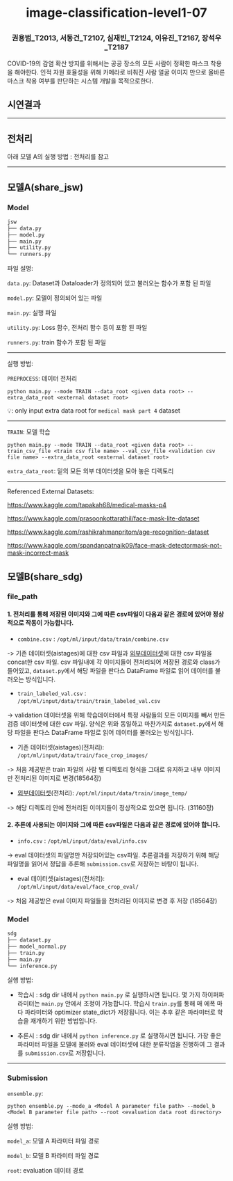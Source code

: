 
<h1 align="center">
<p>image-classification-level1-07
</h1>

<h3 align="center">
<p>권용범_T2013, 서동건_T2107, 심재빈_T2124, 이유진_T2167, 장석우_T2187
</h3>

COVID-19의 감염 확산 방지를 위해서는 공공 장소의 모든 사람이 정확한 마스크 착용을 해야한다. 인적 자원 효율성을 위해 카메라로 비춰진 사람 얼굴 이미지 만으로 올바른 마스크 착용 여부를 판단하는 시스템 개발을 목적으로한다.
## 시연결과

---
## 전처리

아래 모델 A의 실행 방법 : 전처리를 참고

---

## 모델A(share_jsw)
### Model
```bash
jsw
├── data.py
├── model.py
├── main.py
├── utility.py
└── runners.py
```
파일 설명:

`data.py`: Dataset과 Dataloader가 정의되어 있고 불러오는 함수가 포함 된 파일

`model.py`: 모델이 정의되어 있는 파일

`main.py`: 실행 파일

`utility.py`: Loss 함수, 전처리 함수 등이 포함 된 파일

`runners.py`: train 함수가 포함 된 파일

___
실행 방법: 

`PREPROCESS`: 데이터 전처리
```
python main.py --mode TRAIN --data_root <given data root> --extra_data_root <external dataset root>
```
:bulb:: only input extra data root for `medical mask part 4` dataset

___

`TRAIN`: 모델 학습
```
python main.py --mode TRAIN --data_root <given data root> --train_csv_file <train csv file name> --val_csv_file <validation csv file name> --extra_data_root <external dataset root>
```
`extra_data_root`: 밑의 모든 외부 데이터셋을 모아 놓은 디렉토리
___
Referenced External Datasets:

https://www.kaggle.com/tapakah68/medical-masks-p4

https://www.kaggle.com/prasoonkottarathil/face-mask-lite-dataset

https://www.kaggle.com/rashikrahmanpritom/age-recognition-dataset

https://www.kaggle.com/spandanpatnaik09/face-mask-detectormask-not-mask-incorrect-mask

## 모델B(share_sdg)

### file_path
#### 1. 전처리를 통해 저장된 이미지와 그에 따른 csv파일이 다음과 같은 경로에 있어야 정상적으로 작동이 가능합니다. 

- `combine.csv` : `/opt/ml/input/data/train/combine.csv`

-> 기존 데이터셋(aistages)에 대한 csv 파일과 [외부데이터셋](https://www.kaggle.com/tapakah68/medical-masks-p4?select=df_part_4.csv)에 대한 csv 파일을 concat한 csv 파일. csv 파일내에 각 이미지들이 전처리되어 저장된 경로와 class가 들어있고, `dataset.py`에서 해당 파일을 판다스 DataFrame 파일로 읽어 데이터를 불러오는 방식입니다.

- `train_labeled_val.csv` : `/opt/ml/input/data/train/train_labeled_val.csv`

-> validation 데이터셋을 위해 학습데이터에서 특정 사람들의 모든 이미지를 빼서 만든 검증 데이터셋에 대한 csv 파일. 양식은 위와 동일하고 마찬가지로 `dataset.py`에서 해당 파일을 판다스 DataFrame 파일로 읽어 데이터를 불러오는 방식입니다.

- 기존 데이터셋(aistages)(전처리): `/opt/ml/input/data/train/face_crop_images/`

-> 처음 제공받은 train 파일의 사람 별 디렉토리 형식을 그대로 유지하고 내부 이미지만 전처리된 이미지로 변경(18564장)

- [외부데이터셋](https://www.kaggle.com/tapakah68/medical-masks-p4?select=df_part_4.csv)(전처리): `/opt/ml/input/data/train/image_temp/`

-> 해당 디렉토리 안에 전처리된 이미지들이 정상적으로 있으면 됩니다. (31160장)

#### 2. 추론에 사용되는 이미지와 그에 따른 csv파일은 다음과 같은 경로에 있어야 합니다.

- `info.csv` : `/opt/ml/input/data/eval/info.csv`

-> eval 데이터셋의 파일명만 저장되어있는 csv파일. 추론결과를 저장하기 위해 해당 파일명을 읽어서 정답을 추론해 `submission.csv`로 저장하는 바탕이 됩니다.

- eval 데이터셋(aistages)(전처리): `/opt/ml/input/data/eval/face_crop_eval/`

-> 처음 제공받은 eval 이미지 파일들을 전처리된 이미지로 변경 후 저장 (18564장)


### Model
```bash
sdg
├── dataset.py
├── model_normal.py
├── train.py
├── main.py
└── inference.py

```
실행 방법: 
- 학습시 : sdg dir 내에서 `python main.py` 로 실행하시면 됩니다. 몇 가지 하이퍼파라미터는 `main.py`
안에서 조정이 가능합니다. 학습시 `train.py`를 통해 매 에폭 마다 파라미터와 optimizer state_dict가 저장됩니다. 이는 추후 같은 파라미터로 학습을 재개하기 위한 방법입니다. 

- 추론시 : sdg dir 내에서 `python inference.py` 로 실행하시면 됩니다. 가장 좋은 파라미터 파일을 모델에 불러와 eval 데이터셋에 대한 분류작업을 진행하여 그 결과를 `submission.csv`로 저장합니다. 

___
### Submission
`ensemble.py`: 
```
python ensemble.py --mode_a <Model A parameter file path> --model_b <Model B parameter file path> --root <evaluation data root directory>
```
실행 방법:

`model_a`: 모델 A 파라미터 파일 경로

`model_b`: 모델 B 파라미터 파일 경로

`root`: evaluation 데이터 경로
